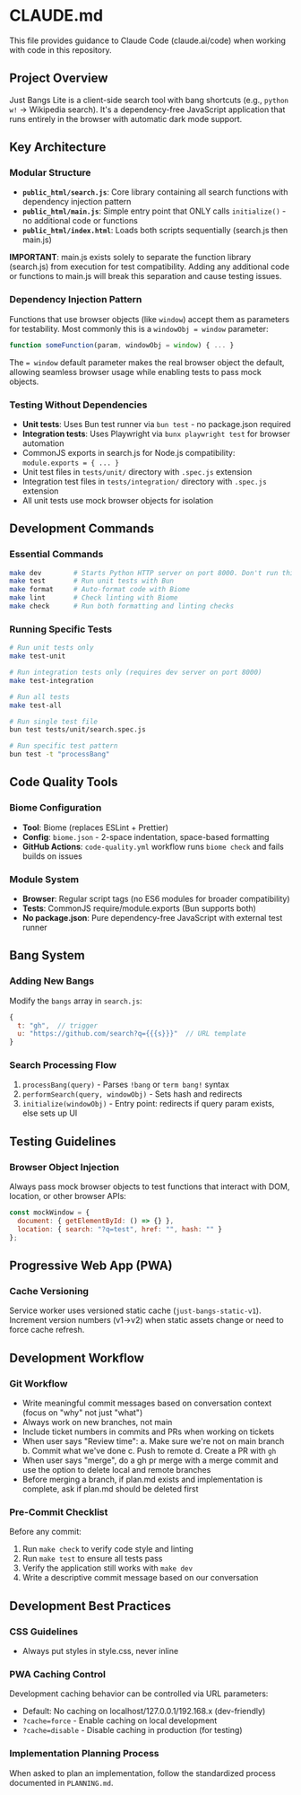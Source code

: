 # CLAUDE.md

This file provides guidance to Claude Code (claude.ai/code) when working with code in this repository.

## Project Overview

Just Bangs Lite is a client-side search tool with bang shortcuts (e.g., `python w!` → Wikipedia search). It's a dependency-free JavaScript application that runs entirely in the browser with automatic dark mode support.

## Key Architecture

### Modular Structure
- **`public_html/search.js`**: Core library containing all search functions with dependency injection pattern
- **`public_html/main.js`**: Simple entry point that ONLY calls `initialize()` - no additional code or functions
- **`public_html/index.html`**: Loads both scripts sequentially (search.js then main.js)

**IMPORTANT**: main.js exists solely to separate the function library (search.js) from execution for test compatibility. Adding any additional code or functions to main.js will break this separation and cause testing issues.

### Dependency Injection Pattern
Functions that use browser objects (like `window`) accept them as parameters for testability. Most commonly this is a `windowObj = window` parameter:
```javascript
function someFunction(param, windowObj = window) { ... }
```

The `= window` default parameter makes the real browser object the default, allowing seamless browser usage while enabling tests to pass mock objects.

### Testing Without Dependencies
- **Unit tests**: Uses Bun test runner via `bun test` - no package.json required
- **Integration tests**: Uses Playwright via `bunx playwright test` for browser automation
- CommonJS exports in search.js for Node.js compatibility: `module.exports = { ... }`
- Unit test files in `tests/unit/` directory with `.spec.js` extension
- Integration test files in `tests/integration/` directory with `.spec.js` extension
- All unit tests use mock browser objects for isolation

## Development Commands

### Essential Commands
```bash
make dev        # Starts Python HTTP server on port 8000. Don't run this. Ask me if you think it needs to be started
make test       # Run unit tests with Bun
make format     # Auto-format code with Biome
make lint       # Check linting with Biome
make check      # Run both formatting and linting checks
```

### Running Specific Tests
```bash
# Run unit tests only
make test-unit

# Run integration tests only (requires dev server on port 8000)
make test-integration

# Run all tests
make test-all

# Run single test file
bun test tests/unit/search.spec.js

# Run specific test pattern
bun test -t "processBang"
```

## Code Quality Tools

### Biome Configuration
- **Tool**: Biome (replaces ESLint + Prettier)
- **Config**: `biome.json` - 2-space indentation, space-based formatting
- **GitHub Actions**: `code-quality.yml` workflow runs `biome check` and fails builds on issues

### Module System
- **Browser**: Regular script tags (no ES6 modules for broader compatibility)
- **Tests**: CommonJS require/module.exports (Bun supports both)
- **No package.json**: Pure dependency-free JavaScript with external test runner

## Bang System

### Adding New Bangs
Modify the `bangs` array in `search.js`:
```javascript
{
  t: "gh",  // trigger
  u: "https://github.com/search?q={{{s}}}"  // URL template
}
```

### Search Processing Flow
1. `processBang(query)` - Parses `!bang` or `term bang!` syntax
2. `performSearch(query, windowObj)` - Sets hash and redirects
3. `initialize(windowObj)` - Entry point: redirects if query param exists, else sets up UI

## Testing Guidelines

### Browser Object Injection
Always pass mock browser objects to test functions that interact with DOM, location, or other browser APIs:
```javascript
const mockWindow = {
  document: { getElementById: () => {} },
  location: { search: "?q=test", href: "", hash: "" }
};
```

## Progressive Web App (PWA)

### Cache Versioning
Service worker uses versioned static cache (`just-bangs-static-v1`). Increment version numbers (v1→v2) when static assets change or need to force cache refresh.

## Development Workflow

### Git Workflow
- Write meaningful commit messages based on conversation context (focus on "why" not just "what")
- Always work on new branches, not main
- Include ticket numbers in commits and PRs when working on tickets
- When user says "Review time":
  a. Make sure we're not on main branch
  b. Commit what we've done
  c. Push to remote
  d. Create a PR with `gh`
- When user says "merge", do a gh pr merge with a merge commit and use the option to delete local and remote branches
- Before merging a branch, if plan.md exists and implementation is complete, ask if plan.md should be deleted first

### Pre-Commit Checklist
Before any commit:
1. Run `make check` to verify code style and linting
2. Run `make test` to ensure all tests pass
3. Verify the application still works with `make dev`
4. Write a descriptive commit message based on our conversation

## Development Best Practices

### CSS Guidelines
- Always put styles in style.css, never inline

### PWA Caching Control
Development caching behavior can be controlled via URL parameters:
- Default: No caching on localhost/127.0.0.1/192.168.x (dev-friendly)
- `?cache=force` - Enable caching on local development
- `?cache=disable` - Disable caching in production (for testing)

### Implementation Planning Process
When asked to plan an implementation, follow the standardized process documented in `PLANNING.md`.
